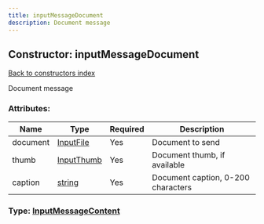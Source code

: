 ```yaml
---
title: inputMessageDocument
description: Document message
---
```

## Constructor: inputMessageDocument  
[Back to constructors index](index.md)



Document message

### Attributes:

| Name     |    Type       | Required | Description |
|----------|---------------|----------|-------------|
|document|[InputFile](../types/InputFile.md) | Yes|Document to send|
|thumb|[InputThumb](../types/InputThumb.md) | Yes|Document thumb, if available|
|caption|[string](../types/string.md) | Yes|Document caption, 0-200 characters|



### Type: [InputMessageContent](../types/InputMessageContent.md)


